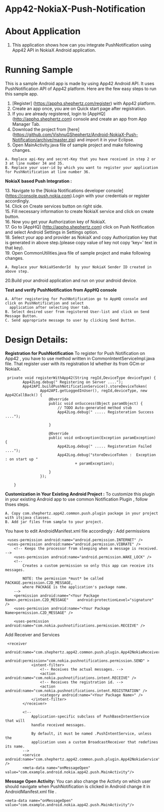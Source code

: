 App42-NokiaX-Push-Notification
==============================


# About Application

1. This application shows how can you integrate PushNotification using App42 API in NokiaX Android application.


# Running Sample

This is a sample Android app is made by using App42 Android API. It uses PushNotification API of App42 platform.
Here are the few easy steps to run this sample app.

1. [Register] (https://apphq.shephertz.com/register) with App42 platform.
2. Create an app once, you are on Quick start page after registration.
3. If you are already registered, login to [AppHQ] (http://apphq.shephertz.com) console and create an app from App Manager Tab.
4. Download the project from [here] (https://github.com/VishnuGShephertz/Android-NokiaX-Push-Notification/archive/master.zip) and import it in your Eclipse.
5. Open MainActivity.java file of sample project and make following changes.

```
A. Replace api-Key and secret-Key that you have received in step 2 or 3 at line number 34 and 35.
B. Replace your user-id by which you want to register your application for PushNotification at line number 36.
```

__NokiaX based Push Integration :__ <div style="clear:both"></div>
13. Navigate to the [Nokia Notifications developer console] (https://console.push.nokia.com).Login with your credentials or register accordingly.<div style="clear:both"></div>
14. Click on Create services button on right side.<div style="clear:both"></div>
15. Fill necessary information to create NokiaX service and click on create button.<div style="clear:both"></div>
16. Now you get your Authorization key of NokiaX.<div style="clear:both"></div>
17. Go to [AppHQ] (http://apphq.shephertz.com) click on Push Notification and select Android Settings in Settings option.<div style="clear:both"></div>
18. Select your app and provider as NokiaX and copy Authorization key that is generated in above step.(please copy value of key not copy 'key=' text in that key).<div style="clear:both"></div>
19. Open CommonUtilities.java file of sample project and make following changes.

```
A. Replace your NokiaXSenderId  by your NokiaX Sender ID created in above step.
```


20.Build your android application and run on your android device.

__Test and verify PushNotification from AppHQ console__
 
```
A. After registering for PushNotification go to AppHQ console and click on PushNotification and select
  application after selecting User tab.
B. Select desired user from registered User-list and click on Send Message Button.
C. Send appropriate message to user by clicking Send Button.

```
# Design Details:

__Registration for PushNotification__ To register for Push Notification on App42 , you have to use method written in CommonIntentServiceImpl.java file. That register user with its registration Id whether its from GCm or NokiaX.
 
```
 private void registerWithApp42(String regId,DeviceType deviceType) {
		App42Log.debug(" Registering on Server ....");
		App42API.buildPushNotificationService().storeDeviceToken(
				App42API.getLoggedInUser(), regId,deviceType, new App42CallBack() {
					@Override
					public void onSuccess(Object paramObject) {
						// TODO Auto-generated method stub
						App42Log.debug(" ..... Registeration Success ....");
					
					}

					@Override
					public void onException(Exception paramException) {
						App42Log.debug(" ..... Registeration Failed ....");
						App42Log.debug("storeDeviceToken :  Exception : on start up "
								+ paramException);

					}
				});

	}

```

__Customization in Your Existing Android Project :__ To customize this plugin in your existing Android app to use common Notification Plugin , follow thses steps.

```
A. Copy com.shephertz.app42.common.push.plugin package in your project with itsjava classes.
B. Add jar files from sample to your project.
```
You have to edit  AndroidManifest.xml file accordingly :
Add permissions

```
 <uses-permission android:name="android.permission.INTERNET" />
 <uses-permission android:name="android.permission.VIBRATE" />
    <!-- Keeps the processor from sleeping when a message is received. -->
    <uses-permission android:name="android.permission.WAKE_LOCK" />
    <!--
        Creates a custom permission so only this app can receive its messages.

        NOTE: the permission *must* be called PACKAGE.permission.C2D_MESSAGE,
        where PACKAGE is the application's package name.
    -->
    <permission android:name="<Your Package Name>.permission.C2D_MESSAGE"    android:protectionLevel="signature" />
    <uses-permission android:name="<Your Package Name>permission.C2D_MESSAGE" />

    <uses-permission android:name="com.nokia.pushnotifications.permission.RECEIVE" />

```
Add Receiver and Services
```
 <receiver
            android:name="com.shephertz.app42.common.push.plugin.App42NokiaReceiver"
            android:permission="com.nokia.pushnotifications.permission.SEND" >
            <intent-filter>
                <!-- Receives the actual messages. -->
                <action android:name="com.nokia.pushnotifications.intent.RECEIVE" />
                <!-- Receives the registration id. -->
                <action android:name="com.nokia.pushnotifications.intent.REGISTRATION" />
                <category android:name="<Your Package Name>" />
            </intent-filter>
        </receiver>
      
        <!--
            Application-specific subclass of PushBaseIntentService that will
            handle received messages.
            
            By default, it must be named .PushIntentService, unless the
            application uses a custom BroadcastReceiver that redefines its name.
        -->
        <service android:name="com.shephertz.app42.common.push.plugin.App42NokiaService" />
        <meta-data name="onMessageOpen" value="com.example.android.nokia.app42.push.MainActivity"/>
```
__Message Open Activity:__ You can also change the Activty on which user should navigate when PushNotification is clicked in Android change it in AndroidManifest.xml file .
```
<meta-data name="onMessageOpen" value="com.example.android.nokia.app42.push.MainActivity"/>
```


